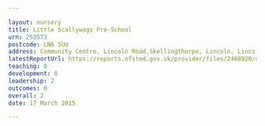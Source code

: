 ```yaml
---

layout: nursery
title: Little Scallywags Pre-School
urn: 253573
postcode: LN6 5UU
address: Community Centre, Lincoln Road,Skellingthorpe, Lincoln, Lincs, LN6 5UU
latestReportUrl: https://reports.ofsted.gov.uk/provider/files/2468920/urn/253573.pdf
teaching: 0
development: 0
leadership: 2
outcomes: 0
overall: 2
date: 17 March 2015

---
```


